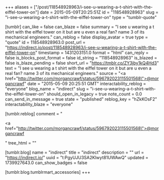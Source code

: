 +++
aliases = ["/post/118548928963/i-see-u-wearing-a-t-shirt-with-the-eiffel-tower-on"]
date = 2015-05-09T20:25:51Z
id = "118548928963"
slug = "i-see-u-wearing-a-t-shirt-with-the-eiffel-tower-on"
type = "tumblr-quote"

[tumblr]
can_like = false
can_blaze = false
summary = "I see u wearing a t shirt with the eiffel tower on it but are u even a real fan? name 3 of its mechanical engineers."
can_reblog = false
display_avatar = true
type = "quote"
id = 118548928963.0
post_url = "https://indirect.io/post/118548928963/i-see-u-wearing-a-t-shirt-with-the-eiffel-tower-on"
timestamp = 1431203151.0
format = "html"
can_reply = false
is_blocks_post_format = false
id_string = "118548928963"
is_blazed = false
is_blaze_pending = false
short_url = "https://tmblr.co/ZY3jby1kQ4Hd3"
text = "I see u wearing a t shirt with the eiffel tower on it but are u even a real fan? name 3 of its mechanical engineers."
source = "<a href=\"http://twitter.com/morgancrawf/status/596792023115501568\">@morgancrawf</a>"
date = "2015-05-09 20:25:51 GMT"
interactability_reblog = "everyone"
blog_name = "indirect"
slug = "i-see-u-wearing-a-t-shirt-with-the-eiffel-tower-on"
should_open_in_legacy = true
note_count = 0.0
can_send_in_message = true
state = "published"
reblog_key = "hZkKOsF2"
interactability_blaze = "everyone"

[tumblr.reblog]
comment = "<p><a href=\"http://twitter.com/morgancrawf/status/596792023115501568\">@morgancrawf</a></p>"
tree_html = ""

[tumblr.blog]
name = "indirect"
title = "indirect"
description = ""
url = "https://indirect.io/"
uuid = "t:PgyUJU3SA2Klwyt81UWAwQ"
updated = 1739927643.0
can_show_badges = false

[tumblr.blog.tumblrmart_accessories]
+++
